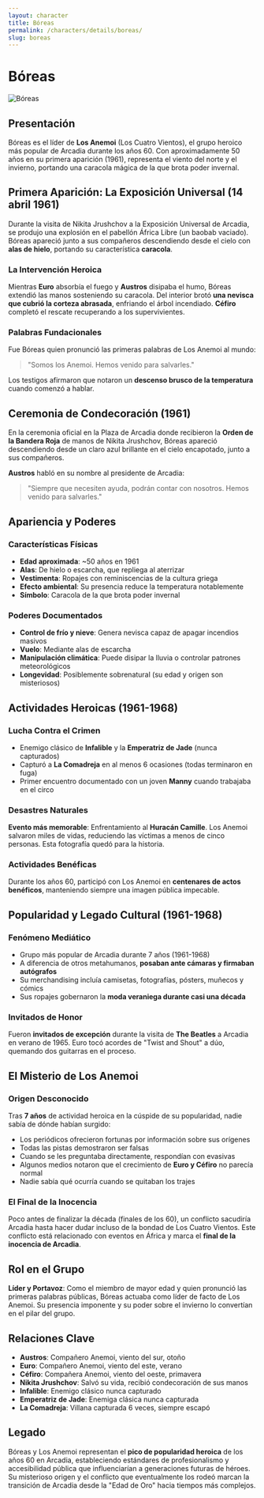 ```yaml
---
layout: character
title: Bóreas
permalink: /characters/details/boreas/
slug: boreas
---
```


# Bóreas

<div class="character-photo">
  <img src="{{ site.baseurl }}/assets/img/characters/boreas.png" alt="Bóreas" />
</div>

## Presentación

Bóreas es el líder de **Los Anemoi** (Los Cuatro Vientos), el grupo heroico más popular de Arcadia durante los años 60. Con aproximadamente 50 años en su primera aparición (1961), representa el viento del norte y el invierno, portando una caracola mágica de la que brota poder invernal.

## Primera Aparición: La Exposición Universal (14 abril 1961)

Durante la visita de Nikita Jrushchov a la Exposición Universal de Arcadia, se produjo una explosión en el pabellón África Libre (un baobab vaciado). Bóreas apareció junto a sus compañeros descendiendo desde el cielo con **alas de hielo**, portando su característica **caracola**.

### La Intervención Heroica
Mientras **Euro** absorbía el fuego y **Austros** disipaba el humo, Bóreas extendió las manos sosteniendo su caracola. Del interior brotó **una nevisca que cubrió la corteza abrasada**, enfriando el árbol incendiado. **Céfiro** completó el rescate recuperando a los supervivientes.

### Palabras Fundacionales
Fue Bóreas quien pronunció las primeras palabras de Los Anemoi al mundo:
> "Somos los Anemoi. Hemos venido para salvarles."

Los testigos afirmaron que notaron un **descenso brusco de la temperatura** cuando comenzó a hablar.

## Ceremonia de Condecoración (1961)

En la ceremonia oficial en la Plaza de Arcadia donde recibieron la **Orden de la Bandera Roja** de manos de Nikita Jrushchov, Bóreas apareció descendiendo desde un claro azul brillante en el cielo encapotado, junto a sus compañeros.

**Austros** habló en su nombre al presidente de Arcadia:
> "Siempre que necesiten ayuda, podrán contar con nosotros. Hemos venido para salvarles."

## Apariencia y Poderes

### Características Físicas
- **Edad aproximada**: ~50 años en 1961
- **Alas**: De hielo o escarcha, que repliega al aterrizar
- **Vestimenta**: Ropajes con reminiscencias de la cultura griega
- **Efecto ambiental**: Su presencia reduce la temperatura notablemente
- **Símbolo**: Caracola de la que brota poder invernal

### Poderes Documentados
- **Control de frío y nieve**: Genera nevisca capaz de apagar incendios masivos
- **Vuelo**: Mediante alas de escarcha
- **Manipulación climática**: Puede disipar la lluvia o controlar patrones meteorológicos
- **Longevidad**: Posiblemente sobrenatural (su edad y origen son misteriosos)

## Actividades Heroicas (1961-1968)

### Lucha Contra el Crimen
- Enemigo clásico de **Infalible** y la **Emperatriz de Jade** (nunca capturados)
- Capturó a **La Comadreja** en al menos 6 ocasiones (todas terminaron en fuga)
- Primer encuentro documentado con un joven **Manny** cuando trabajaba en el circo

### Desastres Naturales
**Evento más memorable**: Enfrentamiento al **Huracán Camille**. Los Anemoi salvaron miles de vidas, reduciendo las víctimas a menos de cinco personas. Esta fotografía quedó para la historia.

### Actividades Benéficas
Durante los años 60, participó con Los Anemoi en **centenares de actos benéficos**, manteniendo siempre una imagen pública impecable.

## Popularidad y Legado Cultural (1961-1968)

### Fenómeno Mediático
- Grupo más popular de Arcadia durante 7 años (1961-1968)
- A diferencia de otros metahumanos, **posaban ante cámaras y firmaban autógrafos**
- Su merchandising incluía camisetas, fotografías, pósters, muñecos y cómics
- Sus ropajes gobernaron la **moda veraniega durante casi una década**

### Invitados de Honor
Fueron **invitados de excepción** durante la visita de **The Beatles** a Arcadia en verano de 1965. Euro tocó acordes de "Twist and Shout" a dúo, quemando dos guitarras en el proceso.

## El Misterio de Los Anemoi

### Origen Desconocido
Tras **7 años** de actividad heroica en la cúspide de su popularidad, nadie sabía de dónde habían surgido:
- Los periódicos ofrecieron fortunas por información sobre sus orígenes
- Todas las pistas demostraron ser falsas
- Cuando se les preguntaba directamente, respondían con evasivas
- Algunos medios notaron que el crecimiento de **Euro y Céfiro** no parecía normal
- Nadie sabía qué ocurría cuando se quitaban los trajes

### El Final de la Inocencia
Poco antes de finalizar la década (finales de los 60), un conflicto sacudiría Arcadia hasta hacer dudar incluso de la bondad de Los Cuatro Vientos. Este conflicto está relacionado con eventos en África y marca el **final de la inocencia de Arcadia**.

## Rol en el Grupo

**Líder y Portavoz**: Como el miembro de mayor edad y quien pronunció las primeras palabras públicas, Bóreas actuaba como líder de facto de Los Anemoi. Su presencia imponente y su poder sobre el invierno lo convertían en el pilar del grupo.

## Relaciones Clave
- **Austros**: Compañero Anemoi, viento del sur, otoño
- **Euro**: Compañero Anemoi, viento del este, verano
- **Céfiro**: Compañera Anemoi, viento del oeste, primavera
- **Nikita Jrushchov**: Salvó su vida, recibió condecoración de sus manos
- **Infalible**: Enemigo clásico nunca capturado
- **Emperatriz de Jade**: Enemiga clásica nunca capturada
- **La Comadreja**: Villana capturada 6 veces, siempre escapó

## Legado

Bóreas y Los Anemoi representan el **pico de popularidad heroica** de los años 60 en Arcadia, estableciendo estándares de profesionalismo y accesibilidad pública que influenciarían a generaciones futuras de héroes. Su misterioso origen y el conflicto que eventualmente los rodeó marcan la transición de Arcadia desde la "Edad de Oro" hacia tiempos más complejos.
